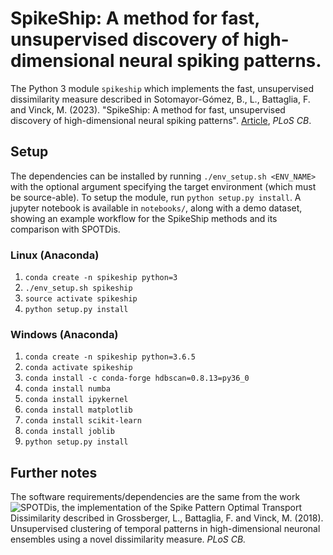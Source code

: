 # SpikeShip: A method for fast, unsupervised discovery of high-dimensional neural spiking patterns.

The Python 3 module `spikeship` which implements the fast, unsupervised dissimilarity measure described in Sotomayor-Gómez, B., L., Battaglia, F. and Vinck, M. (2023). "SpikeShip: A method for fast, unsupervised discovery of high-dimensional neural spiking patterns". [Article](https://journals.plos.org/ploscompbiol/article?id=10.1371/journal.pcbi.1011335), *PLoS CB*.

## Setup
The dependencies can be installed by running `./env_setup.sh <ENV_NAME>` with the optional argument specifying the target environment (which must be source-able). To setup the module, run `python setup.py install`. A jupyter notebook is available in `notebooks/`, along with a demo dataset, showing an example workflow for the SpikeShip methods and its comparison with SPOTDis.

### Linux (Anaconda)
1) `conda create -n spikeship python=3`
1) `./env_setup.sh spikeship`
1) `source activate spikeship`
1) `python setup.py install`

### Windows (Anaconda)
1) `conda create -n spikeship python=3.6.5`
1) `conda activate spikeship`
1) `conda install -c conda-forge hdbscan=0.8.13=py36_0` 
1) `conda install numba`
1) `conda install ipykernel`
1) `conda install matplotlib`
1) `conda install scikit-learn`
1) `conda install joblib`
1) `python setup.py install`


## Further notes
The software requirements/dependencies are the same from the work ![SPOTDis](https://github.com/LGro/spot), the implementation of the Spike Pattern Optimal Transport Dissimilarity described in Grossberger, L., Battaglia, F. and Vinck, M. (2018). Unsupervised clustering of temporal patterns in high-dimensional neuronal ensembles using a novel dissimilarity measure. *PLoS CB.*
